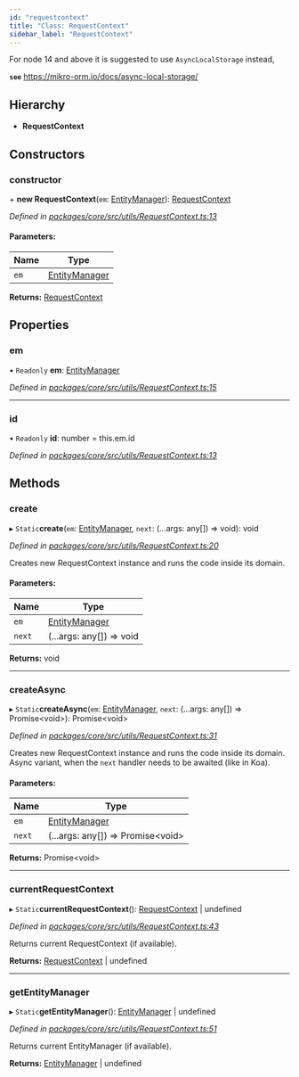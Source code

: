 ```yaml
---
id: "requestcontext"
title: "Class: RequestContext"
sidebar_label: "RequestContext"
---
```


For node 14 and above it is suggested to use `AsyncLocalStorage` instead,

**`see`** https://mikro-orm.io/docs/async-local-storage/

## Hierarchy

* **RequestContext**

## Constructors

### constructor

\+ **new RequestContext**(`em`: [EntityManager](entitymanager.md)): [RequestContext](requestcontext.md)

*Defined in [packages/core/src/utils/RequestContext.ts:13](https://github.com/mikro-orm/mikro-orm/blob/8766baa31/packages/core/src/utils/RequestContext.ts#L13)*

#### Parameters:

Name | Type |
------ | ------ |
`em` | [EntityManager](entitymanager.md) |

**Returns:** [RequestContext](requestcontext.md)

## Properties

### em

• `Readonly` **em**: [EntityManager](entitymanager.md)

*Defined in [packages/core/src/utils/RequestContext.ts:15](https://github.com/mikro-orm/mikro-orm/blob/8766baa31/packages/core/src/utils/RequestContext.ts#L15)*

___

### id

• `Readonly` **id**: number = this.em.id

*Defined in [packages/core/src/utils/RequestContext.ts:13](https://github.com/mikro-orm/mikro-orm/blob/8766baa31/packages/core/src/utils/RequestContext.ts#L13)*

## Methods

### create

▸ `Static`**create**(`em`: [EntityManager](entitymanager.md), `next`: (...args: any[]) => void): void

*Defined in [packages/core/src/utils/RequestContext.ts:20](https://github.com/mikro-orm/mikro-orm/blob/8766baa31/packages/core/src/utils/RequestContext.ts#L20)*

Creates new RequestContext instance and runs the code inside its domain.

#### Parameters:

Name | Type |
------ | ------ |
`em` | [EntityManager](entitymanager.md) |
`next` | (...args: any[]) => void |

**Returns:** void

___

### createAsync

▸ `Static`**createAsync**(`em`: [EntityManager](entitymanager.md), `next`: (...args: any[]) => Promise&#60;void>): Promise&#60;void>

*Defined in [packages/core/src/utils/RequestContext.ts:31](https://github.com/mikro-orm/mikro-orm/blob/8766baa31/packages/core/src/utils/RequestContext.ts#L31)*

Creates new RequestContext instance and runs the code inside its domain.
Async variant, when the `next` handler needs to be awaited (like in Koa).

#### Parameters:

Name | Type |
------ | ------ |
`em` | [EntityManager](entitymanager.md) |
`next` | (...args: any[]) => Promise&#60;void> |

**Returns:** Promise&#60;void>

___

### currentRequestContext

▸ `Static`**currentRequestContext**(): [RequestContext](requestcontext.md) \| undefined

*Defined in [packages/core/src/utils/RequestContext.ts:43](https://github.com/mikro-orm/mikro-orm/blob/8766baa31/packages/core/src/utils/RequestContext.ts#L43)*

Returns current RequestContext (if available).

**Returns:** [RequestContext](requestcontext.md) \| undefined

___

### getEntityManager

▸ `Static`**getEntityManager**(): [EntityManager](entitymanager.md) \| undefined

*Defined in [packages/core/src/utils/RequestContext.ts:51](https://github.com/mikro-orm/mikro-orm/blob/8766baa31/packages/core/src/utils/RequestContext.ts#L51)*

Returns current EntityManager (if available).

**Returns:** [EntityManager](entitymanager.md) \| undefined
